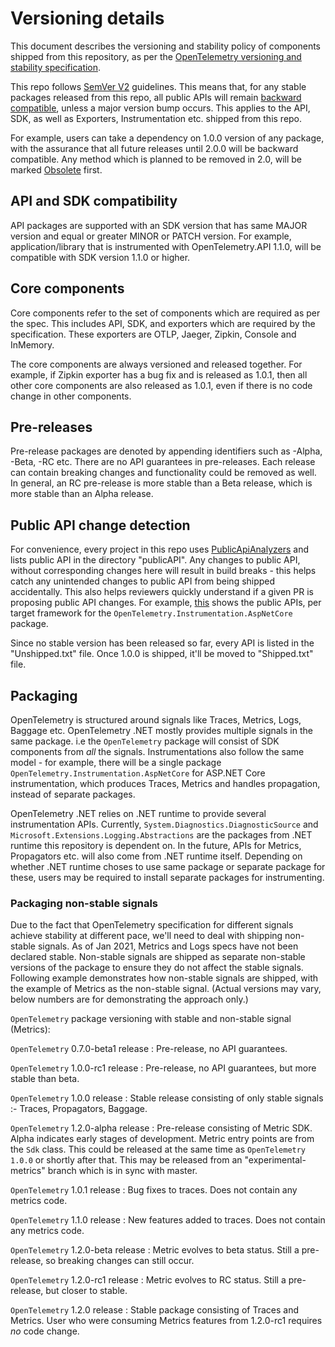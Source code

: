# Versioning details

This document describes the versioning and stability policy of components
shipped from this repository, as per the [OpenTelemetry versioning and stability
specification](https://github.com/open-telemetry/opentelemetry-specification/blob/master/specification/versioning-and-stability.md).

This repo follows [SemVer V2](https://semver.org/spec/v2.0.0.html) guidelines.
This means that, for any stable packages released from this repo, all public
APIs will remain [backward
compatible](https://github.com/dotnet/runtime/blob/master/docs/coding-guidelines/breaking-change-rules.md#breaking-change-rules),
unless a major version bump occurs. This applies to the API, SDK, as well as
Exporters, Instrumentation etc. shipped from this repo.

For example, users can take a dependency on 1.0.0 version of any package, with
the assurance that all future releases until 2.0.0 will be backward compatible.
Any method which is planned to be removed in 2.0, will be marked
[Obsolete](https://docs.microsoft.com/dotnet/api/system.obsoleteattribute)
first.

## API and SDK compatibility

API packages are supported with an SDK version that has same MAJOR version and
equal or greater MINOR or PATCH version. For example, application/library that
is instrumented with OpenTelemetry.API 1.1.0, will be compatible with SDK
version 1.1.0 or higher.

## Core components

Core components refer to the set of components which are required as per the
spec. This includes API, SDK, and exporters which are required by the
specification. These exporters are OTLP, Jaeger, Zipkin, Console and InMemory.

The core components are always versioned and released together. For example, if
Zipkin exporter has a bug fix and is released as 1.0.1, then all other core
components are also released as 1.0.1, even if there is no code change in other
components.

## Pre-releases

Pre-release packages are denoted by appending identifiers such as -Alpha, -Beta,
-RC etc. There are no API guarantees in pre-releases. Each release can contain
breaking changes and functionality could be removed as well. In general, an RC
pre-release is more stable than a Beta release, which is more stable than an
Alpha release.

## Public API change detection

For convenience, every project in this repo uses
[PublicApiAnalyzers](https://github.com/dotnet/roslyn-analyzers/tree/master/src/PublicApiAnalyzers)
and lists public API in the directory "publicAPI". Any changes to public API,
without corresponding changes here will result in build breaks - this helps
catch any unintended changes to public API from being shipped accidentally. This
also helps reviewers quickly understand if a given PR is proposing public API
changes. For example,
[this](https://github.com/open-telemetry/opentelemetry-dotnet/tree/master/src/OpenTelemetry.Instrumentation.AspNetCore/.publicApi)
shows the public APIs, per target framework for the
`OpenTelemetry.Instrumentation.AspNetCore` package.

Since no stable version has been released so far, every API is listed in the
"Unshipped.txt" file. Once 1.0.0 is shipped, it'll be moved to "Shipped.txt"
file.

## Packaging

OpenTelemetry is structured around signals like Traces, Metrics, Logs, Baggage
etc. OpenTelemetry .NET mostly provides multiple signals in the same package.
i.e the `OpenTelemetry` package will consist of SDK components from *all* the
signals. Instrumentations also follow the same model - for example, there will
be a single package `OpenTelemetry.Instrumentation.AspNetCore` for ASP.NET Core
instrumentation, which produces Traces, Metrics and handles propagation, instead
of separate packages.

OpenTelemetry .NET relies on .NET runtime to provide several instrumentation
APIs. Currently, `System.Diagnostics.DiagnosticSource` and
`Microsoft.Extensions.Logging.Abstractions` are the packages from .NET runtime
this repository is dependent on. In the future, APIs for Metrics, Propagators
etc. will also come from .NET runtime itself. Depending on whether .NET runtime
choses to use same package or separate package for these, users may be required
to install separate packages for instrumenting.

### Packaging non-stable signals

Due to the fact that OpenTelemetry specification for different signals achieve
stability at different pace, we'll need to deal with shipping non-stable
signals. As of Jan 2021, Metrics and Logs specs have not been declared stable.
Non-stable signals are shipped as separate non-stable versions of the package to
ensure they do not affect the stable signals. Following example demonstrates how
non-stable signals are shipped, with the example of Metrics as the non-stable
signal. (Actual versions may vary, below numbers are for demonstrating the
approach only.)

`OpenTelemetry` package versioning with stable and non-stable signal (Metrics):

`OpenTelemetry` 0.7.0-beta1 release : Pre-release, no API guarantees.

`OpenTelemetry` 1.0.0-rc1 release : Pre-release, no API guarantees, but more
stable than beta.

`OpenTelemetry` 1.0.0 release : Stable release consisting of only stable signals
:- Traces, Propagators, Baggage.

`OpenTelemetry` 1.2.0-alpha release : Pre-release consisting of Metric SDK.
Alpha indicates early stages of development. Metric entry points are from the
`Sdk` class. This could be released at the same time as `OpenTelemetry 1.0.0` or
shortly after that. This may be released from an "experimental-metrics" branch
which is in sync with master.

`OpenTelemetry` 1.0.1 release : Bug fixes to traces. Does not contain any
metrics code.

`OpenTelemetry` 1.1.0 release : New features added to traces. Does not contain
any metrics code.

`OpenTelemetry` 1.2.0-beta release : Metric evolves to beta status. Still a
pre-release, so breaking changes can still occur.

`OpenTelemetry` 1.2.0-rc1 release : Metric evolves to RC status. Still a
pre-release, but closer to stable.

`OpenTelemetry` 1.2.0 release : Stable package consisting of Traces and Metrics.
User who were consuming Metrics features from 1.2.0-rc1 requires *no* code
change.

